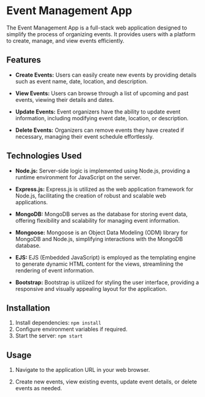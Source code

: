 # Event Management App

The Event Management App is a full-stack web application designed to simplify the process of organizing events. It provides users with a platform to create, manage, and view events efficiently.

## Features

- **Create Events:** Users can easily create new events by providing details such as event name, date, location, and description.

- **View Events:** Users can browse through a list of upcoming and past events, viewing their details and dates.

- **Update Events:** Event organizers have the ability to update event information, including modifying event date, location, or description.

- **Delete Events:** Organizers can remove events they have created if necessary, managing their event schedule effortlessly.

## Technologies Used

- **Node.js:** Server-side logic is implemented using Node.js, providing a runtime environment for JavaScript on the server.

- **Express.js:** Express.js is utilized as the web application framework for Node.js, facilitating the creation of robust and scalable web applications.

- **MongoDB:** MongoDB serves as the database for storing event data, offering flexibility and scalability for managing event information.

- **Mongoose:** Mongoose is an Object Data Modeling (ODM) library for MongoDB and Node.js, simplifying interactions with the MongoDB database.

- **EJS:** EJS (Embedded JavaScript) is employed as the templating engine to generate dynamic HTML content for the views, streamlining the rendering of event information.

- **Bootstrap:** Bootstrap is utilized for styling the user interface, providing a responsive and visually appealing layout for the application.

## Installation


1. Install dependencies: `npm install`
2. Configure environment variables if required.
3. Start the server: `npm start`

## Usage

1. Navigate to the application URL in your web browser.

2. Create new events, view existing events, update event details, or delete events as needed.
